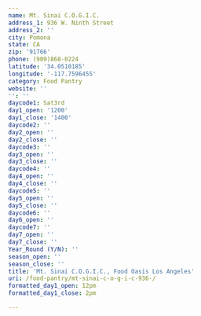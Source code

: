 ```yaml
---
name: Mt. Sinai C.O.G.I.C.
address_1: 936 W. Ninth Street
address_2: ''
city: Pomona
state: CA
zip: '91766'
phone: (909)868-0224
latitude: '34.0510185'
longitude: '-117.7596455'
category: Food Pantry
website: ''
'': ''
daycode1: Sat3rd
day1_open: '1200'
day1_close: '1400'
daycode2: ''
day2_open: ''
day2_close: ''
daycode3: ''
day3_open: ''
day3_close: ''
daycode4: ''
day4_open: ''
day4_close: ''
daycode5: ''
day5_open: ''
day5_close: ''
daycode6: ''
day6_open: ''
daycode7: ''
day7_open: ''
day7_close: ''
Year_Round (Y/N): ''
season_open: ''
season_close: ''
title: 'Mt. Sinai C.O.G.I.C., Food Oasis Los Angeles'
uri: /food-pantry/mt-sinai-c-o-g-i-c-936-/
formatted_day1_open: 12pm
formatted_day1_close: 2pm

---
```

